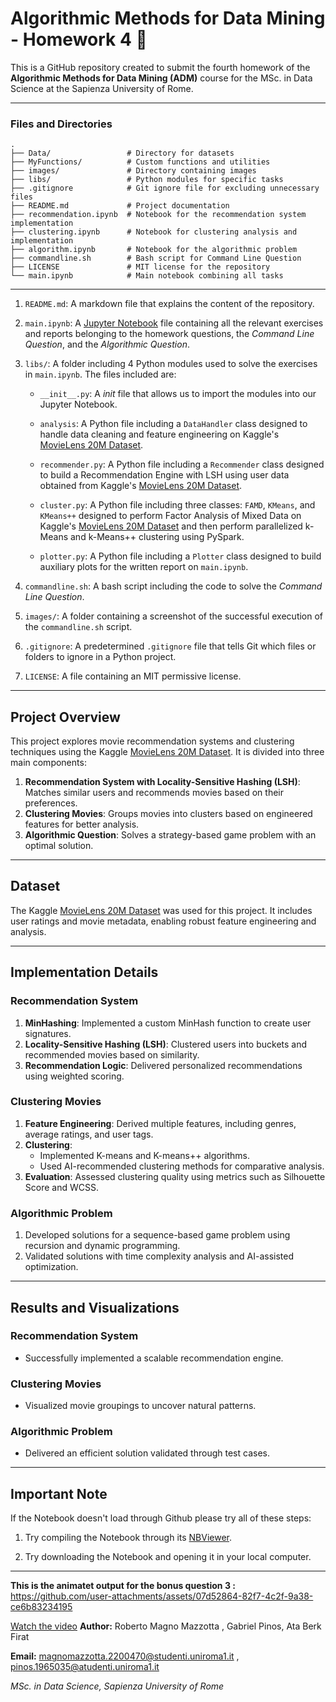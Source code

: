# Algorithmic Methods for Data Mining - Homework 4 🎥

This is a GitHub repository created to submit the fourth homework of the **Algorithmic Methods for Data Mining (ADM)** course for the MSc. in Data Science at the Sapienza University of Rome.

---

### Files and Directories
```
.
├── Data/                 # Directory for datasets
├── MyFunctions/          # Custom functions and utilities
├── images/               # Directory containing images
├── libs/                 # Python modules for specific tasks
├── .gitignore            # Git ignore file for excluding unnecessary files
├── README.md             # Project documentation
├── recommendation.ipynb  # Notebook for the recommendation system implementation
├── clustering.ipynb      # Notebook for clustering analysis and implementation
├── algorithm.ipynb       # Notebook for the algorithmic problem
├── commandline.sh        # Bash script for Command Line Question
├── LICENSE               # MIT license for the repository
└── main.ipynb            # Main notebook combining all tasks
```
--- 


1. `README.md`: A markdown file that explains the content of the repository.

2. `main.ipynb`: A [Jupyter Notebook](link_notebook) file containing all the relevant exercises and reports belonging to the homework questions, the *Command Line Question*, and the *Algorithmic Question*.

3. ``libs/``: A folder including 4 Python modules used to solve the exercises in `main.ipynb`. The files included are:

    - `__init__.py`: A *init* file that allows us to import the modules into our Jupyter Notebook.

    - `analysis`: A Python file including a `DataHandler` class designed to handle data cleaning and feature engineering on Kaggle's [MovieLens 20M Dataset](https://www.kaggle.com/datasets/grouplens/movielens-20m-dataset?select=rating.csv).

    - `recommender.py`: A Python file including a `Recommender` class designed to build a Recommendation Engine with LSH using user data obtained from Kaggle's [MovieLens 20M Dataset](https://www.kaggle.com/datasets/grouplens/movielens-20m-dataset?select=rating.csv).

    - `cluster.py`: A Python file including three classes: `FAMD`, `KMeans`, and `KMeans++` designed to perform Factor Analysis of Mixed Data on Kaggle's [MovieLens 20M Dataset](https://www.kaggle.com/datasets/grouplens/movielens-20m-dataset?select=rating.csv) and then perform parallelized k-Means and k-Means++ clustering using PySpark.

    - `plotter.py`: A Python file including a `Plotter` class designed to build auxiliary plots for the written report on `main.ipynb`.

4. `commandline.sh`: A bash script including the code to solve the *Command Line Question*.

5. `images/`: A folder containing a screenshot of the successful execution of the `commandline.sh` script.

6. ``.gitignore``: A predetermined `.gitignore` file that tells Git which files or folders to ignore in a Python project.

7. `LICENSE`: A file containing an MIT permissive license.

---

## Project Overview

This project explores movie recommendation systems and clustering techniques using the Kaggle [MovieLens 20M Dataset](https://www.kaggle.com/datasets/grouplens/movielens-20m-dataset?select=rating.csv). It is divided into three main components:
1. **Recommendation System with Locality-Sensitive Hashing (LSH)**: Matches similar users and recommends movies based on their preferences.
2. **Clustering Movies**: Groups movies into clusters based on engineered features for better analysis.
3. **Algorithmic Question**: Solves a strategy-based game problem with an optimal solution.



---

## Dataset

The Kaggle [MovieLens 20M Dataset](https://www.kaggle.com/datasets/grouplens/movielens-20m-dataset?select=rating.csv) was used for this project. It includes user ratings and movie metadata, enabling robust feature engineering and analysis.

---

## Implementation Details

### Recommendation System
1. **MinHashing**: Implemented a custom MinHash function to create user signatures.
2. **Locality-Sensitive Hashing (LSH)**: Clustered users into buckets and recommended movies based on similarity.
3. **Recommendation Logic**: Delivered personalized recommendations using weighted scoring.

### Clustering Movies
1. **Feature Engineering**: Derived multiple features, including genres, average ratings, and user tags.
2. **Clustering**:
   - Implemented K-means and K-means++ algorithms.
   - Used AI-recommended clustering methods for comparative analysis.
3. **Evaluation**: Assessed clustering quality using metrics such as Silhouette Score and WCSS.

### Algorithmic Problem
1. Developed solutions for a sequence-based game problem using recursion and dynamic programming.
2. Validated solutions with time complexity analysis and AI-assisted optimization.

---

## Results and Visualizations

### Recommendation System
- Successfully implemented a scalable recommendation engine.

### Clustering Movies
- Visualized movie groupings to uncover natural patterns.

### Algorithmic Problem
- Delivered an efficient solution validated through test cases.

---
## Important Note

If the Notebook doesn't load through Github please try all of these steps:

1. Try compiling the Notebook through its [NBViewer](mainjupiter_link).

2. Try downloading the Notebook and opening it in your local computer.

---

**This is the animatet output for the bonus question 3 :**
https://github.com/user-attachments/assets/07d52864-82f7-4c2f-9a38-ce6b83234195

[Watch the video](https://github.com/robertomagno1/ADM-HM4/blob/main/videoEX3(bonus)/Registrazione%20schermo%202024-12-07%20alle%2023.07.07.mov)
**Author:** Roberto Magno Mazzotta , Gabriel Pinos, Ata Berk Firat

**Email:** magnomazzotta.2200470@studenti.uniroma1.it , pinos.1965035@atudenti.uniroma1.it

*MSc. in Data Science, Sapienza University of Rome*
